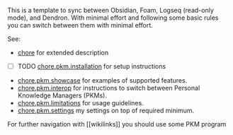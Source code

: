 This is a template to sync between Obsidian, Foam, Logseq (read-only
mode), and Dendron. With minimal effort and following some basic rules
you can switch between them with minimal effort. 

See:
- [chore](notes/chore.md) for extended description
- [ ] TODO [chore.pkm.installation](notes/chore.pkm.installation.md) for setup instructions 
- [chore.pkm.showcase](notes/chore.pkm.showcase.md) for examples of supported features.
- [chore.pkm.interop](notes/chore.pkm.interop.md) for instructions to
  switch between Personal Knowledge Managers (PKMs).
- [chore.pkm.limitations](notes/chore.pkm.limitations.md) for usage guidelines.
- [chore.pkm.settings](notes/chore.pkm.settings.md) my settings on top of required minimum.

For further navigation with [[wikilinks]] you should use some PKM program